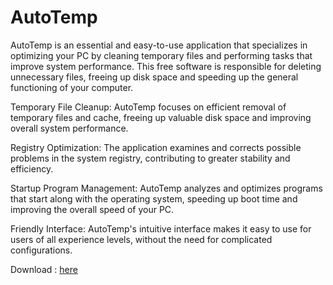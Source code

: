 # AutoTemp
AutoTemp is an essential and easy-to-use application that specializes in optimizing your PC by cleaning temporary files and performing tasks that improve system performance. This free software is responsible for deleting unnecessary files, freeing up disk space and speeding up the general functioning of your computer.

  Temporary File Cleanup: AutoTemp focuses on efficient removal of temporary files and cache, freeing up valuable disk space and improving overall system performance.

  Registry Optimization: The application examines and corrects possible problems in the system registry, contributing to greater stability and efficiency.
 
 Startup Program Management: AutoTemp analyzes and optimizes programs that start along with the operating system, speeding up boot time and improving the overall speed of your PC.

 Friendly Interface: AutoTemp's intuitive interface makes it easy to use for users of all experience levels, without the need for complicated configurations.


 Download : [here](https://github.com/ItsFeny/AutoTemp/releases/tag/Exe)
